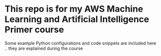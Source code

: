 # This repo is for my AWS Machine Learning and Artificial Intelligence Primer course

Some example Python configurations and code snippets are included here .. they are explained during the course

